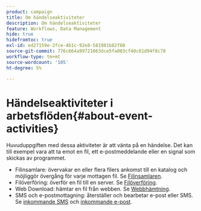```yaml
---
product: campaign
title: Om händelseaktiviteter
description: Om händelseaktiviteter
feature: Workflows, Data Management
hide: true
hidefromtoc: true
exl-id: ed27159e-2fce-4b1c-92e8-581901b82f60
source-git-commit: 776c664a99721063dce5fa003cf40c81d94f8c78
workflow-type: tm+mt
source-wordcount: '105'
ht-degree: 5%

---
```


# Händelseaktiviteter i arbetsflöden{#about-event-activities}



Huvuduppgiften med dessa aktiviteter är att vänta på en händelse. Det kan till exempel vara att ta emot en fil, ett e-postmeddelande eller en signal som skickas av programmet.

* Filinsamlare: övervakar en eller flera filers ankomst till en katalog och möjliggör övergång för varje mottagen fil. Se [Filinsamlaren](file-collector.md).
* Filöverföring: överför en fil till en server. Se [Filöverföring](file-transfer.md).
* Web Download: hämtar en fil från webben. Se [Webbhämtning](web-download.md).
* SMS och e-postmottagning: återställer och bearbetar e-post eller SMS. Se [inkommande SMS](inbound-sms.md) och [inkommande e-post](inbound-emails.md).
